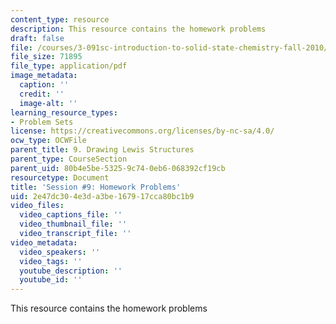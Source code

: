 ```yaml
---
content_type: resource
description: This resource contains the homework problems
draft: false
file: /courses/3-091sc-introduction-to-solid-state-chemistry-fall-2010/2e47dc304e3da3be167917cca80bc1b9_MIT3_091SCF09_hw9.pdf
file_size: 71895
file_type: application/pdf
image_metadata:
  caption: ''
  credit: ''
  image-alt: ''
learning_resource_types:
- Problem Sets
license: https://creativecommons.org/licenses/by-nc-sa/4.0/
ocw_type: OCWFile
parent_title: 9. Drawing Lewis Structures
parent_type: CourseSection
parent_uid: 80b4e5be-5325-9c74-0eb6-068392cf19cb
resourcetype: Document
title: 'Session #9: Homework Problems'
uid: 2e47dc30-4e3d-a3be-1679-17cca80bc1b9
video_files:
  video_captions_file: ''
  video_thumbnail_file: ''
  video_transcript_file: ''
video_metadata:
  video_speakers: ''
  video_tags: ''
  youtube_description: ''
  youtube_id: ''
---
```

This resource contains the homework problems